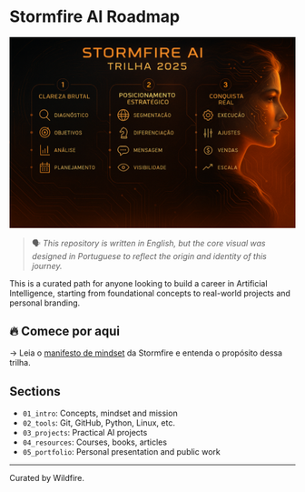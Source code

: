 # Stormfire AI Roadmap

![Stormfire Trilha 2025](stormfire_trilha_2025.png)

> 🗣️ *This repository is written in English, but the core visual was designed in Portuguese to reflect the origin and identity of this journey.*

This is a curated path for anyone looking to build a career in Artificial Intelligence, starting from foundational concepts to real-world projects and personal branding.

## 🔥 Comece por aqui

→ Leia o [manifesto de mindset](01_intro/mindset.md) da Stormfire e entenda o propósito dessa trilha.

## Sections

- `01_intro`: Concepts, mindset and mission
- `02_tools`: Git, GitHub, Python, Linux, etc.
- `03_projects`: Practical AI projects
- `04_resources`: Courses, books, articles
- `05_portfolio`: Personal presentation and public work

---

Curated by Wildfire.

